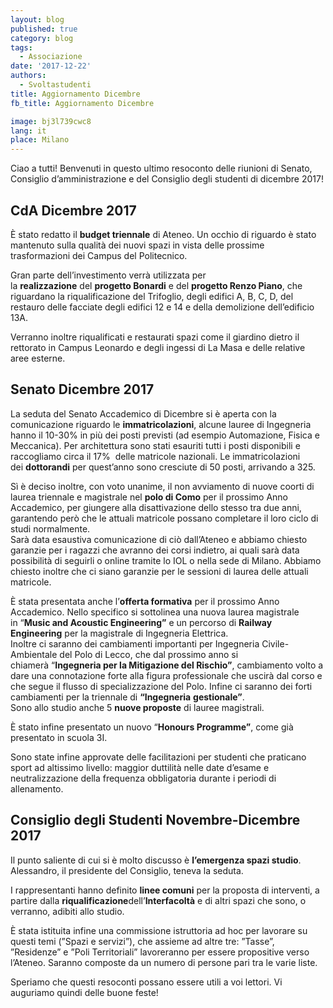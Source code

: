 ```yaml
---
layout: blog
published: true
category: blog
tags:
  - Associazione
date: '2017-12-22'
authors:
  - Svoltastudenti
title: Aggiornamento Dicembre
fb_title: Aggiornamento Dicembre

image: bj3l739cwc8
lang: it
place: Milano
---
```


Ciao a tutti! Benvenuti in questo ultimo resoconto delle riunioni di Senato, Consiglio d’amministrazione e del Consiglio degli studenti di dicembre 2017!

CdA Dicembre 2017
-----------------

È stato redatto il **budget triennale** di Ateneo. Un occhio di riguardo è stato mantenuto sulla qualità dei nuovi spazi in vista delle prossime trasformazioni dei Campus del Politecnico.

Gran parte dell’investimento verrà utilizzata per la **realizzazione** del **progetto Bonardi** e del **progetto Renzo Piano**, che riguardano la riqualificazione del Trifoglio, degli edifici A, B, C, D, del restauro delle facciate degli edifici 12 e 14 e della demolizione dell’edificio 13A.

Verranno inoltre riqualificati e restaurati spazi come il giardino dietro il rettorato in Campus Leonardo e degli ingessi di La Masa e delle relative aree esterne.

Senato Dicembre 2017
--------------------

La seduta del Senato Accademico di Dicembre si è aperta con la comunicazione riguardo le **immatricolazioni**, alcune lauree di Ingegneria hanno il 10-30% in più dei posti previsti (ad esempio Automazione, Fisica e Meccanica). Per architettura sono stati esauriti tutti i posti disponibili e raccogliamo circa il 17%  delle matricole nazionali. Le immatricolazioni dei **dottorandi** per quest’anno sono cresciute di 50 posti, arrivando a 325.

Sì è deciso inoltre, con voto unanime, il non avviamento di nuove coorti di laurea triennale e magistrale nel **polo di Como** per il prossimo Anno Accademico, per giungere alla disattivazione dello stesso tra due anni, garantendo però che le attuali matricole possano completare il loro ciclo di studi normalmente.   
Sarà data esaustiva comunicazione di ciò dall’Ateneo e abbiamo chiesto garanzie per i ragazzi che avranno dei corsi indietro, ai quali sarà data possibilità di seguirli o online tramite lo IOL o nella sede di Milano. Abbiamo chiesto inoltre che ci siano garanzie per le sessioni di laurea delle attuali matricole.

È stata presentata anche l’**offerta formativa** per il prossimo Anno Accademico. Nello specifico si sottolinea una nuova laurea magistrale in “**Music and Acoustic Engineering”** e un percorso di **Railway Engineering** per la magistrale di Ingegneria Elettrica.   
Inoltre ci saranno dei cambiamenti importanti per Ingegneria Civile-Ambientale del Polo di Lecco, che dal prossimo anno si chiamerà “**Ingegneria per la Mitigazione del Rischio”**, cambiamento volto a dare una connotazione forte alla figura professionale che uscirà dal corso e che segue il flusso di specializzazione del Polo. Infine ci saranno dei forti cambiamenti per la triennale di **“Ingegneria** **gestionale”**.   
Sono allo studio anche 5 **nuove proposte** di lauree magistrali.

È stato infine presentato un nuovo “**Honours Programme”**, come già presentato in scuola 3I.

Sono state infine approvate delle facilitazioni per studenti che praticano sport ad altissimo livello: maggior duttilità nelle date d’esame e neutralizzazione della frequenza obbligatoria durante i periodi di allenamento.

**Consiglio degli Studenti Novembre-Dicembre 2017**
---------------------------------------------------

Il punto saliente di cui si è molto discusso è **l’emergenza spazi studio**. Alessandro, il presidente del Consiglio, teneva la seduta.

I rappresentanti hanno definito **linee comuni** per la proposta di interventi, a partire dalla **riqualificazione**dell’**Interfacoltà** e di altri spazi che sono, o verranno, adibiti allo studio.

È stata istituita infine una commissione istruttoria ad hoc per lavorare su questi temi (”Spazi e servizi”), che assieme ad altre tre: ”Tasse”, ”Residenze” e ”Poli Territoriali” lavoreranno per essere propositive verso l’Ateneo. Saranno composte da un numero di persone pari tra le varie liste.

Speriamo che questi resoconti possano essere utili a voi lettori. Vi auguriamo quindi delle buone feste!
